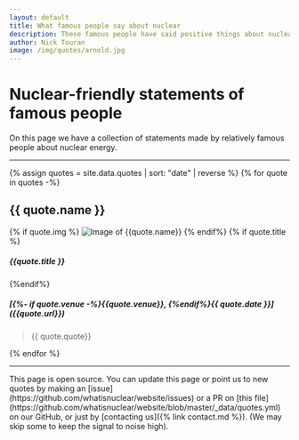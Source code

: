 ```yaml
---
layout: default
title: What famous people say about nuclear
description: These famous people have said positive things about nuclear energy
author: Nick Touran
image: /img/quotes/arnold.jpg
---
```

<div class="row">
<div class="col-md-8" markdown="1">

# Nuclear-friendly statements of famous people
On this page we have a collection of statements made by relatively famous people about
nuclear energy. 
<hr/>

{% assign quotes = site.data.quotes | sort: "date" | reverse %}
{%  for quote in quotes -%}
<h2>{{ quote.name }}</h2>
{% if quote.img %}
<img src="/img/quotes/{{quote.img}}" style="max-height:150px;" class="img img-responsive
pull-right" alt="Image of {{quote.name}}" title="Image of
{{quote.name}} {% if quote.img_src%}(from {{quote.img_src}}){%endif%}"/>
{% endif%}
{% if quote.title %}
<h5><em>{{quote.title }}</em></h5>
{%endif%}
<h5 markdown="1">[{%- if quote.venue -%}{{quote.venue}}, {%endif%}{{ quote.date }}]({{quote.url}})</h5>


> {{ quote.quote}}

{% endfor %}

<hr />
This page is open source. You can update this page or point us to new
quotes by making an [issue](https://github.com/whatisnuclear/website/issues) or a PR on
[this file](https://github.com/whatisnuclear/website/blob/master/_data/quotes.yml) on our
GitHub, or just by [contacting us]({% link contact.md %}). (We may skip some to keep the
signal to noise high).


</div>
</div>
